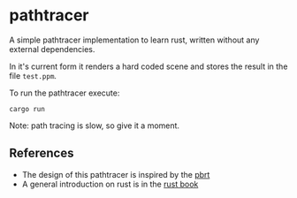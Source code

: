 # pathtracer

A simple pathtracer implementation to learn rust, written without any external dependencies.

In it's current form it renders a hard coded scene and stores the result in the file `test.ppm`.

To run the pathtracer execute:

	cargo run

Note: path tracing is slow, so give it a moment.

## References
* The design of this pathtracer is inspired by the [pbrt](http://www.pbr-book.org/)
* A general introduction on rust is in the [rust book](https://doc.rust-lang.org/book/)
